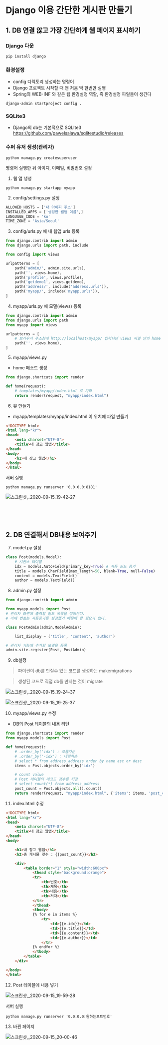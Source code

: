 # Django 이용 간단한 게시판 만들기

## 1. DB 연결 않고 가장 간단하게 웹 페이지 표시하기

### Django 다운
```
pip install django
```

### 환경설정
- config 디렉토리 생성하는 명령어
- Django 프로젝트 시작할 때 맨 처음 딱 한번만 실행
- Spring의 WEB-INF 와 같은 웹 환경설정 역할, 즉 환경설정 파일들이 생긴다

```
django-admin startproject config .
```

### SQLite3 
- Django의 db는 기본적으로 SQLIte3
https://github.com/pawelsalawa/sqlitestudio/releases


### 수퍼 유저 생성(관리자)
```
python manage.py createsuperuser
```
명령어 실행한 뒤 아이디, 이메일, 비밀번호 설정


1. 웹 앱 생성
```
python manage.py startapp myapp
```

2. config/settings.py 설정

```py
ALLOWED_HOSTS = ['내 아이피 주소']
INSTALLED_APPS = ['생성한 웹앱 이름',]
LANGUAGE_CODE = 'ko'
TIME_ZONE = 'Asia/Seoul'
```


3. config/urls.py 에 내 웹앱 urls 등록
```py
from django.contrib import admin
from django.urls import path, include

from config import views

urlpatterns = [
    path('admin/', admin.site.urls),
    path('', views.home),
    path('profile', views.profile),
    path('getdemo1', views.getdemo),
    path('address/', include('address.urls')),
    path('myapp/', include('myapp.urls')),
]
```


4. myapp/urls.py 에 모델(views) 등록
```py
from django.contrib import admin
from django.urls import path
from myapp import views

urlpatterns = [
    # 브라우저 주소창에 http://localhost/myapp/ 입력되면 views 파일 안의 home 메소드를 읽어라.
    path('', views.home),
]
```


5. myapp/views.py
- home 메소드 생성
```py
from django.shortcuts import render

def home(request):
    # templates/myapp/index.html 로 가라
    return render(request, "myapp/index.html")
```


6. 뷰 만들기
- myapp/templates/myapp/index.html 이 위치에 파일 만들기
```html
<!DOCTYPE html>
<html lang="kr">
<head>
    <meta charset="UTF-8">
    <title>내 장고 웹앱</title>
</head>
<body>
    <h1>내 장고 웹앱</h1>
</body>
</html>
```

서버 실행
```
python manage.py runserver '0.0.0.0:8181'
```

![스크린샷,_2020-09-15_19-42-27](https://user-images.githubusercontent.com/34564706/93323621-d05bbf80-f84f-11ea-8fd1-9b71e809765d.png)


<br><br><br>


## 2. DB 연결해서 DB내용 보여주기

7. model.py 설정
```py
class Post(models.Model):
    # 시퀀스 테이블
    idx = models.AutoField(primary_key=True) # 자동 필드 증가
    title = models.CharField(max_length=50, blank=True, null=False)
    content = models.TextField()
    author = models.TextField()
```


8. admin.py 설정
```py
from django.contrib import admin

from myapp.models import Post
# 관리자 화면에 출력할 필드 목록을 정의한다.
# 이때 번호는 자동증가를 설정했기 때문에 할 필요가 없다.

class PostAdmin(admin.ModelAdmin):

    list_display = ('title', 'content', 'author')

# 관리자 기능에 추가할 모델을 등록
admin.site.register(Post, PostAdmin)
```


9. db설정
> 파이썬이 db를 만질수 있는 코드를 생성하는 makemigrations

> 생성된 코드로 직접 db를 만지는 것이 migrate

![스크린샷,_2020-09-15_19-24-37](https://user-images.githubusercontent.com/34564706/93323981-43fdcc80-f850-11ea-8dd2-86c9677d3b80.png)

![스크린샷,_2020-09-15_19-25-37](https://user-images.githubusercontent.com/34564706/93324080-609a0480-f850-11ea-95dd-4169697326c0.png)



10. myapp/views.py 수정
- DB의 Post 테이블의 내용 리턴
```py
from django.shortcuts import render
from myapp.models import Post

def home(request):
    # .order_by('idx') : 오름차순
    # .order_by('-idx') : 내림차순
    # select * from address_address order by name asc or desc
    items = Post.objects.order_by('idx')

    # count value
    # Post 테이블의 레코드 갯수를 저장
    # select count(*) from address_address
    post_count = Post.objects.all().count()
    return render(request, "myapp/index.html", {'items': items, 'post_count': post_count})
```


11. index.html 수정
```html
<!DOCTYPE html>
<html lang="kr">
<head>
    <meta charset="UTF-8">
    <title>내 장고 웹앱</title>
</head>
<body>

    <h1>내 장고 웹앱</h1>
    <h2>총 게시물 갯수 : {{post_count}}</h2>

    <div>
        <table border="1" style="width:600px">
            <thead style="background:orange">
            <tr>
                <th>번호</th>
                <th>제목</th>
                <th>내용</th>
                <th>저자</th>
            </tr>
            </thead>
            <tbody>
            {% for e in items %}
                <tr>
                    <td>{{e.idx}}</td>
                    <td>{{e.title}}</td>
                    <td>{{e.content}}</td>
                    <td>{{e.author}}</td>
                </tr>
            {% endfor %}
            </tbody>
        </table>
    </div>

</body>
</html>
```


12. Post 테이블에 내용 넣기

![스크린샷,_2020-09-15_19-59-28](https://user-images.githubusercontent.com/34564706/93324568-12393580-f851-11ea-9201-8bd7df793a9b.png)


서버 실행
```
python manage.py runserver '0.0.0.0:원하는포트번호'
```


13. 바뀐 페이지

![스크린샷,_2020-09-15_20-00-46](https://user-images.githubusercontent.com/34564706/93324559-0f3e4500-f851-11ea-84ee-c714d5d8132a.png)
